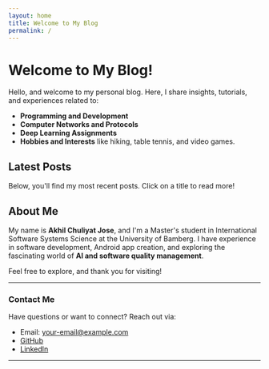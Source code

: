 ```yaml
---
layout: home
title: Welcome to My Blog
permalink: /
---
```


# Welcome to My Blog!

Hello, and welcome to my personal blog. Here, I share insights, tutorials, and experiences related to:

- **Programming and Development**
- **Computer Networks and Protocols**
- **Deep Learning Assignments**
- **Hobbies and Interests** like hiking, table tennis, and video games.

## Latest Posts
Below, you'll find my most recent posts. Click on a title to read more!

## About Me
My name is **Akhil Chuliyat Jose**, and I'm a Master's student in International Software Systems Science at the University of Bamberg. I have experience in software development, Android app creation, and exploring the fascinating world of **AI and software quality management**.

Feel free to explore, and thank you for visiting!

---

### Contact Me
Have questions or want to connect? Reach out via:
- Email: your-email@example.com
- [GitHub](https://github.com)
- [LinkedIn](https://linkedin.com)

---

